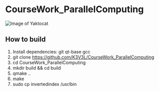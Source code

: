 # CourseWork_ParallelComputing

![Image of Yaktocat](https://github.com/K3V3L/CourseWork_ParallelComputing/img/res.png)

## How to build

1. Install dependencies: git qt-base gcc
2. git clone https://github.com/K3V3L/CourseWork_ParallelComputing
3. cd CourseWork_ParallelComputing
4. mkdir build && cd build
5. qmake ..
6. make 
7. sudo cp invertedindex /usr/bin